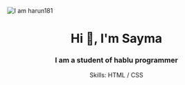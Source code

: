 ![I am harun181](https://github.com/harun181/harun181/blob/main/code.png)

<h1 align="center">Hi 👋, I'm Sayma</h1>
<h3 align="center">I am a student of hablu programmer</h3>


<div align="center">

  Skills: HTML / CSS

</div>
